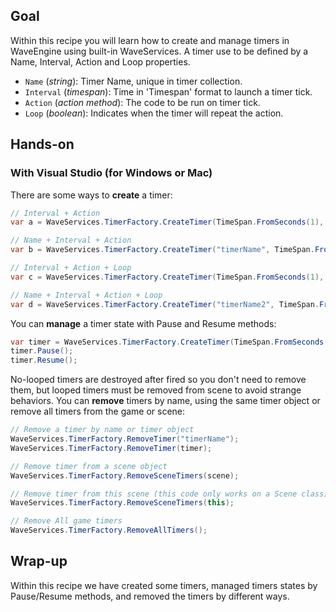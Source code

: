 ## Goal

Within this recipe you will learn how to create and manage timers in WaveEngine using built-in WaveServices. A timer use to be defined by a Name, Interval, Action and Loop properties.

* `Name` (_string_): Timer Name, unique in timer collection.
* `Interval` (_timespan_): Time in 'Timespan' format to launch a timer tick.
* `Action` (_action method_): The code to be run on timer tick.
* `Loop` (_boolean_): Indicates when the timer will repeat the action.

## Hands-on

### With Visual Studio (for Windows or Mac)

There are some ways to **create** a timer:

```c#
// Interval + Action
var a = WaveServices.TimerFactory.CreateTimer(TimeSpan.FromSeconds(1), () => {});

// Name + Interval + Action
var b = WaveServices.TimerFactory.CreateTimer("timerName", TimeSpan.FromSeconds(1), () => {});

// Interval + Action + Loop
var c = WaveServices.TimerFactory.CreateTimer(TimeSpan.FromSeconds(1), () => {}, true);

// Name + Interval + Action + Loop
var d = WaveServices.TimerFactory.CreateTimer("timerName2", TimeSpan.FromSeconds(1), () => { }, true);
```

You can **manage** a timer state with Pause and Resume methods:

```c#
var timer = WaveServices.TimerFactory.CreateTimer(TimeSpan.FromSeconds(1), () => { });
timer.Pause();
timer.Resume();
```

No-looped timers are destroyed after fired so you don't need to remove them, but looped timers must be removed from scene to avoid strange behaviors. 
You can **remove** timers by name, using the same timer object or remove all timers from the game or scene:

```c#
// Remove a timer by name or timer object
WaveServices.TimerFactory.RemoveTimer("timerName");
WaveServices.TimerFactory.RemoveTimer(timer);

// Remove timer from a scene object
WaveServices.TimerFactory.RemoveSceneTimers(scene);

// Remove timer from this scene (this code only works on a Scene class)
WaveServices.TimerFactory.RemoveSceneTimers(this);

// Remove All game timers
WaveServices.TimerFactory.RemoveAllTimers();
```

## Wrap-up

Within this recipe we have created some timers, managed timers states by Pause/Resume methods, and removed the timers by different ways.